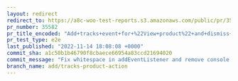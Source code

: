 ```yaml
---
layout: redirect
redirect_to: https://a8c-woo-test-reports.s3.amazonaws.com/public/pr/35582/e2e/index.html
pr_number: 35582
pr_title_encoded: "Add+tracks+event+for+%22View+product%22+and+dismiss+action+after+update"
pr_test_type: e2e
last_published: "2022-11-14 18:08:08 +0000"
commit_sha: a1c50b1b46790f8cbaece66954a83ccd21694020
commit_message: "Fix whitespace in addEventListener and remove console.logs"
branch_name: add/tracks-product-action
---
```

